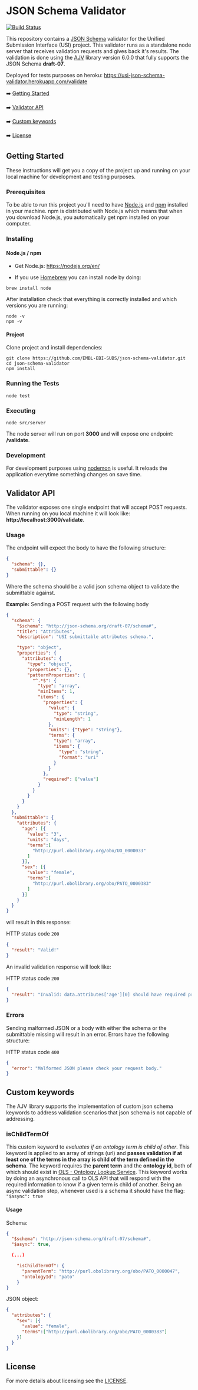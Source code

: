 # JSON Schema Validator
[![Build Status](https://travis-ci.org/EMBL-EBI-SUBS/json-schema-validator.svg?branch=master)](https://travis-ci.org/EMBL-EBI-SUBS/json-schema-validator)

This repository contains a [JSON Schema](http://json-schema.org/) validator for the Unified Submission Interface (USI) project. This validator runs as a standalone node server that receives validation requests and gives back it's results.
The validation is done using the [AJV](https://github.com/epoberezkin/ajv) library version 6.0.0 that fully supports the JSON Schema **draft-07**.

Deployed for tests purposes on heroku: https://usi-json-schema-validator.herokuapp.com/validate

:arrow_right: [Getting Started](README.md#getting-started)

:arrow_right: [Validator API](README.md#validator-api)

:arrow_right: [Custom keywords](README.md#custom-keywords)

:arrow_right: [License](README.md#license)

## Getting Started
These instructions will get you a copy of the project up and running on your local machine for development and testing purposes.

### Prerequisites
To be able to run this project you'll need to have [Node.js](https://nodejs.org/en/about/) and [npm](https://www.npmjs.com/) installed in your machine.
npm is distributed with Node.js which means that when you download Node.js, you automatically get npm installed on your computer.

### Installing

#### Node.js / npm
- Get Node.js: https://nodejs.org/en/

- If you use [Homebrew](https://brew.sh/) you can install node by doing:
```
brew install node
```

After installation check that everything is correctly installed and which versions you are running:
```
node -v
npm -v
```

#### Project
Clone project and install dependencies:
```
git clone https://github.com/EMBL-EBI-SUBS/json-schema-validator.git
cd json-schema-validator
npm install
```

### Running the Tests
```
node test
```

### Executing
```
node src/server
```
The node server will run on port **3000** and will expose one endpoint: **/validate**.
### Development
For development purposes using [nodemon](https://nodemon.io/) is useful. It reloads the application everytime something changes on save time.

## Validator API
The validator exposes one single endpoint that will accept POST requests. When running on you local machine it will look like: **http://localhost:3000/validate**.

### Usage
The endpoint will expect the body to have the following structure:
```json
{
  "schema": {},
  "submittable": {}
}
```
Where the schema should be a valid json schema object to validate the submittable against.


**Example:**
Sending a POST request with the following body
```json
{
  "schema": {
    "$schema": "http://json-schema.org/draft-07/schema#",
    "title": "Attributes",
    "description": "USI submittable attributes schema.",

    "type": "object",
    "properties": {
      "attributes": {
        "type": "object",
        "properties": {},
        "patternProperties": {
          "^.*$": {
            "type": "array",
            "minItems": 1,
            "items": {
              "properties": {
                "value": {
                  "type": "string",
                  "minLength": 1
                },
                "units": {"type": "string"},
                "terms": {
                  "type": "array",
                  "items": {
                    "type": "string",
                    "format": "uri"
                  }
                }
              },
              "required": ["value"]
            }
          }
        }
      }
    }
  },
  "submittable": {
    "attributes": {
      "age": [{
        "value": "3",
        "units": "days",
        "terms":[
          "http://purl.obolibrary.org/obo/UO_0000033"
        ]
      }],
      "sex": [{
        "value": "female",
        "terms":[
          "http://purl.obolibrary.org/obo/PATO_0000383"
        ]
      }]
    }
  }
}
```
will result in this response:

HTTP status code `200`
```json
{
  "result": "Valid!"
}
```
An invalid validation response will look like:

HTTP status code `200`
```json
{
  "result": "Invalid: data.attributes['age'][0] should have required property 'value'"
}
```

### Errors
Sending malformed JSON or a body with either the schema or the submittable missing will result in an error. Errors have the following structure:

HTTP status code `400`
```json
{
  "error": "Malformed JSON please check your request body."
}
```
## Custom keywords
The AJV library supports the implementation of custom json schema keywords to address validation scenarios that json schema is not capable of addressing.

### isChildTermOf
This custom keyword to *evaluates if an ontology term is child of other*. This keyword is applied to an array of strings (url) and **passes validation if at least one of the terms in the array is child of the term defined in the schema**.
The keyword requires the **parent term** and the **ontology id**, both of which should exist in [OLS - Ontology Lookup Service](https://www.ebi.ac.uk/ols).
This keyword works by doing an asynchronous call to OLS API that will respond with the required information to know if a given term is child of another. Being an async validation step, whenever used is a schema it should have the flag: `"$async": true`
#### Usage
Schema:
```json
{
  "$schema": "http://json-schema.org/draft-07/schema#",
  "$async": true,

  (...)

    "isChildTermOf": {
      "parentTerm": "http://purl.obolibrary.org/obo/PATO_0000047",
      "ontologyId": "pato"
    }
}
```
JSON object:
```json
{
  "attributes": {
    "sex": [{
      "value": "female",
      "terms":["http://purl.obolibrary.org/obo/PATO_0000383"]
    }]
  }
}
```

## License
 For more details about licensing see the [LICENSE](LICENSE.md).
